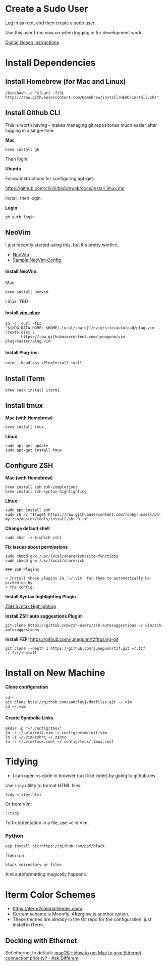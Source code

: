 # Create a Sudo User

Log in as root, and then create a sudo user. 

Use this user from now on when logging in for development work.

[Digital Ocean Instructions](https://www.digitalocean.com/community/tutorials/how-to-create-a-sudo-user-on-ubuntu-quickstart)

# Install Dependencies

## Install Homebrew (for Mac and Linux)
```
/bin/bash -c "$(curl -fsSL https://raw.githubusercontent.com/Homebrew/install/HEAD/install.sh)"
```
    
## Install Github CLI

This is worth having - makes managing git repositories much easier after logging in a single time.

**Mac**
```
brew install gh 
```
    
Then login.

**Ubuntu**

Follow instructions for configuring apt-get:

https://github.com/cli/cli/blob/trunk/docs/install_linux.md

Install, then login.

**Login**

    gh auth login

## NeoVim

I just recently started using this, but it's pretty worth it.

- [NeoVim](https://github.com/neovim/neovim)
- [Sample NeoVim Config](https://medium.com/geekculture/neovim-configuration-for-beginners-b2116dbbde84)

#### Install NeoVim:

Mac:
```
brew install neovim
```

Linux: TBD

#### Install [vim-plug](https://github.com/junegunn/vim-plug):

```
sh -c 'curl -fLo "${XDG_DATA_HOME:-$HOME/.local/share}"/nvim/site/autoload/plug.vim --create-dirs \
       https://raw.githubusercontent.com/junegunn/vim-plug/master/plug.vim'
```

#### Install Plug-ins:

```
nvim --headless +PlugInstall +qall
```

## Install iTerm
```
brew cask install iterm2
```

## Install tmux

**Mac (with Homebrew)**
```
brew install tmux
```
**Linux**
```
sudo apt-get update
sudo apt-get install tmux
```
## Configure ZSH

**Mac (with Homebrew)**
```
brew install zsh zsh-completions
brew install zsh-syntax-highlighting
```
**Linux**
```
sudo apt install zsh
sudo sh -c "$(wget https://raw.githubusercontent.com/robbyrussell/oh-my-zsh/master/tools/install.sh -O -)"
```
**Change default shell**
```
sudo chsh -s $(which zsh)
```
**Fix issues about permissions**
```
sudo chmod g-w /usr/local/share/zsh/site-functions
sudo chmod g-w /usr/local/share/zsh

### ZSH Plugins

> Install these plugins in `~/.vim` for them to automatically be picked up by
> the config.

```
**Install Syntax highlighting Plugin**

[ZSH Syntax Highlighting](https://github.com/zsh-users/zsh-syntax-highlighting/blob/master/INSTALL.md)


**Install ZSH auto suggestions Plugin:**

```
git clone https://github.com/zsh-users/zsh-autosuggestions ~/.vim/zsh-autosuggestions
```

**Install FZF:**
https://github.com/junegunn/fzf#using-git

```
git clone --depth 1 https://github.com/junegunn/fzf.git ~/.fzf
~/.fzf/install
```

# Install on New Machine

#### Clone configuration
```
cd ~
git clone http://github.com/samclayj/dotfiles.git ~/.vim
cd ~/.vim
```
#### Create Symbolic Links
```
mkdir -p "~/.config/tmux"
ln -s ~/.vim/init.vim ~/.config/nvim/init.vim
ln -s ~/.vim/zshrc ~/.zshrc
ln -s ~/.vim/tmux.conf ~/.config/tmux/.tmux.conf
```

# Tidying

* I can open vs code in browser (just like cider) by going to github.dev.

Use `tidy` utility to format HTML files:

```
tidy <file>.html
```

Or from Vim:

```
:!tidy
```

To fix indentation in a file, use `=G` in Vim.

### Python

```
pip install git+https://github.com/psf/black
```

Then run

```
black <directory or file>
```

And autoformatting magically happens.

# Iterm Color Schemes

* https://iterm2colorschemes.com/
* Current scheme is Moonfly. Afterglow is another option.
* These themes are already in the Git repo for the configuration, just install in iTerm.
 
## Docking with Ethernet
Set ethernet to default: [macOS - How to get Mac to give Ethernet connection priority? - Ask Different](https://apple.stackexchange.com/questions/245353/how-to-get-mac-to-give-ethernet-connection-priority)
